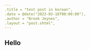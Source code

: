 ```yaml
---
.title = "test post in korean",
.date = @date("2023-03-18T00:00:00"),
.author = "Brook Jeynes",
.layout = "post.shtml",
---
```


## Hello
